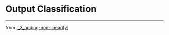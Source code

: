 # Output Classification

---
from [[_3_adding-non-linearity]]

[//begin]: # "Autogenerated link references for markdown compatibility"
[_3_adding-non-linearity]: ../_3_adding-non-linearity.md "Adding Non-Linearity"
[//end]: # "Autogenerated link references"